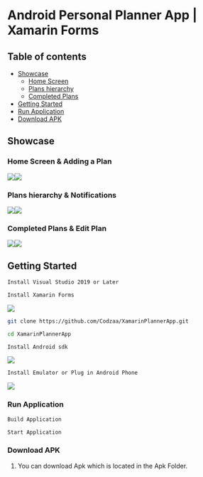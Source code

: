 # Android Personal Planner App | Xamarin Forms

## Table of contents
* [Showcase](#showcase)
  * [Home Screen](#home-screen-&-adding-a-plan)
  * [Plans hierarchy](#plans-hierarchy-&-notifications)
  * [Completed Plans](#completed-plans-&-edit-plan)
* [Getting Started](#getting-started)
* [Run Application](#run-application)
* [Download APK](#download-apk)

## Showcase

### Home Screen & Adding a Plan
![](pics/m1.gif)![](pics/m2.gif)
### Plans hierarchy & Notifications
![](pics/m3.gif)![](pics/m4.gif)
### Completed Plans & Edit Plan
![](pics/m5.gif)![](pics/m6.gif)


## Getting Started

```bash
Install Visual Studio 2019 or Later

Install Xamarin Forms
```
![](pics/xamarin.gif)

```bash
git clone https://github.com/Codzaa/XamarinPlannerApp.git

cd XamarinPlannerApp

```
```bash
Install Android sdk
```
![](pics/android.gif)
```bash
Install Emulator or Plug in Android Phone
```
![](pics/emulator.gif)

### Run Application
```bash
Build Application

Start Application
```
### Download APK

1. You can download Apk which is located in the Apk Folder.
